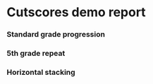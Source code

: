 # Cutscores demo report

### Standard grade progression
<div data-pym-src="//viz.literasee.io/i.html?student=standard"></div>

### 5th grade repeat
<div class="full-width" data-pym-src="//viz.literasee.io/i.html?student=repeat"></div>

### Horizontal stacking
<div class="full-width horizontal">
    <div data-pym-src="//viz.literasee.io/i.html"></div>
    <div data-pym-src="//viz.literasee.io/i.html?student=skipped"></div>
    <div data-pym-src="//viz.literasee.io/i.html?student=split"></div>
</div>
